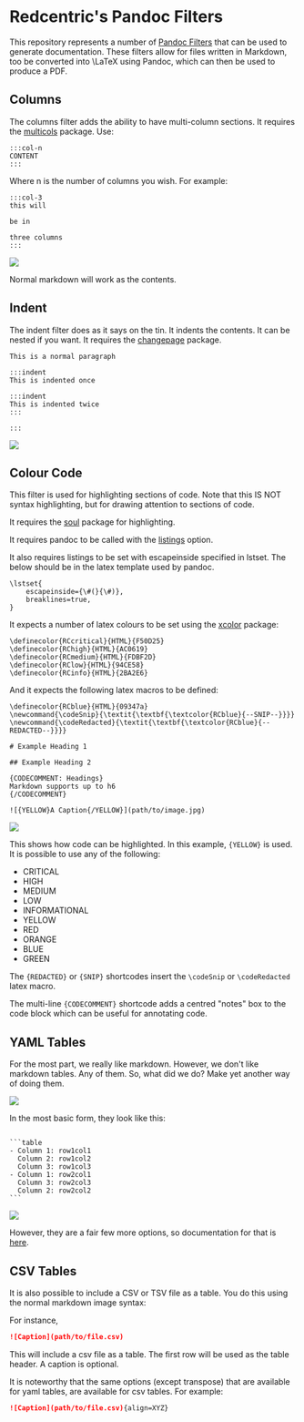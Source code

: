 # Redcentric's Pandoc Filters

This repository represents a number of [Pandoc
Filters](https://pandoc.org/lua-filters.html) that can be used to generate
documentation. These filters allow for files written in Markdown, too be
converted into \LaTeX using Pandoc, which can  then be used to produce a PDF.

## Columns

The columns filter adds the ability to have multi-column sections. It requires
the [multicols](https://ctan.org/pkg/multicol) package. Use:

```
:::col-n
CONTENT
:::
```

Where n is the number of columns you wish. For example:

```
:::col-3
this will

be in

three columns
:::
```


![](./images/2025-06-13-10-25-21.png)


Normal markdown will work as the contents.

## Indent

The indent filter does as it says on the tin. It indents the contents. It can be
nested if you want. It requires the
[changepage](https://ctan.org/pkg/changepage) package.

```
This is a normal paragraph

:::indent
This is indented once

:::indent
This is indented twice
:::

:::
```

![](./images/2025-06-13-10-40-46.png)


## Colour Code

This filter is used for highlighting sections of code. Note that this IS NOT
syntax highlighting, but for drawing attention to sections of code.

It requires the [soul](https://ctan.org/pkg/soul) package for highlighting.

It requires pandoc to be called with the [listings](https://pandoc.org/MANUAL.html#option--listings[) option.

It also requires listings to be set with escapeinside specified in lstset. The
below should be in the latex template used by pandoc.

```
\lstset{
	escapeinside={\#(}{\#)},
	breaklines=true,
}
```

It expects a number of latex colours to be set using the
[xcolor](https://ctan.org/pkg/xcolor) package:

```
\definecolor{RCcritical}{HTML}{F50D25}
\definecolor{RChigh}{HTML}{AC0619}
\definecolor{RCmedium}{HTML}{FDBF2D}
\definecolor{RClow}{HTML}{94CE58}
\definecolor{RCinfo}{HTML}{2BA2E6}
```

And it expects the following latex macros to be defined:

```
\definecolor{RCblue}{HTML}{09347a}
\newcommand{\codeSnip}{\textit{\textbf{\textcolor{RCblue}{--SNIP--}}}}
\newcommand{\codeRedacted}{\textit{\textbf{\textcolor{RCblue}{--REDACTED--}}}}
```

```
# Example Heading 1

## Example Heading 2

{CODECOMMENT: Headings}
Markdown supports up to h6
{/CODECOMMENT}

![{YELLOW}A Caption{/YELLOW}](path/to/image.jpg)
```

![](./images/2025-06-13-11-17-42.png)

This shows how code can be highlighted. In this example, `{YELLOW}` is used. It
is possible to use any of the following:

* CRITICAL
* HIGH
* MEDIUM
* LOW
* INFORMATIONAL
* YELLOW
* RED
* ORANGE
* BLUE
* GREEN

The `{REDACTED}` or `{SNIP}` shortcodes insert the `\codeSnip` or
`\codeRedacted` latex macro.

The multi-line `{CODECOMMENT}` shortcode adds a centred "notes" box to the code
block which can be useful for annotating code.

## YAML Tables

For the most part, we really like markdown. However, we don't like markdown
tables. Any of them. So, what did we do? Make yet another way of doing them.


![](https://imgs.xkcd.com/comics/standards.png)

In the most basic form, they look like this:

````

```table
- Column 1: row1col1
  Column 2: row1col2
  Column 3: row1col3
- Column 1: row2col1
  Column 3: row2col3
  Column 2: row2col2
```
````

![](./images/2025-06-13-14-15-26.png)

However, they are a fair few more options, so documentation for that is
[here](docs/yaml-tables.md).


## CSV Tables

It is also possible to include a CSV or TSV file as a table. You do this using
the normal markdown image syntax:

For instance,

```markdown
![Caption](path/to/file.csv)
```

This will include a csv file as a table. The first row will be used as the table
header. A caption is optional.

It is noteworthy that the same options (except transpose) that are available for
yaml tables, are available for csv tables. For example:

```markdown
![Caption](path/to/file.csv){align=XYZ}
```
